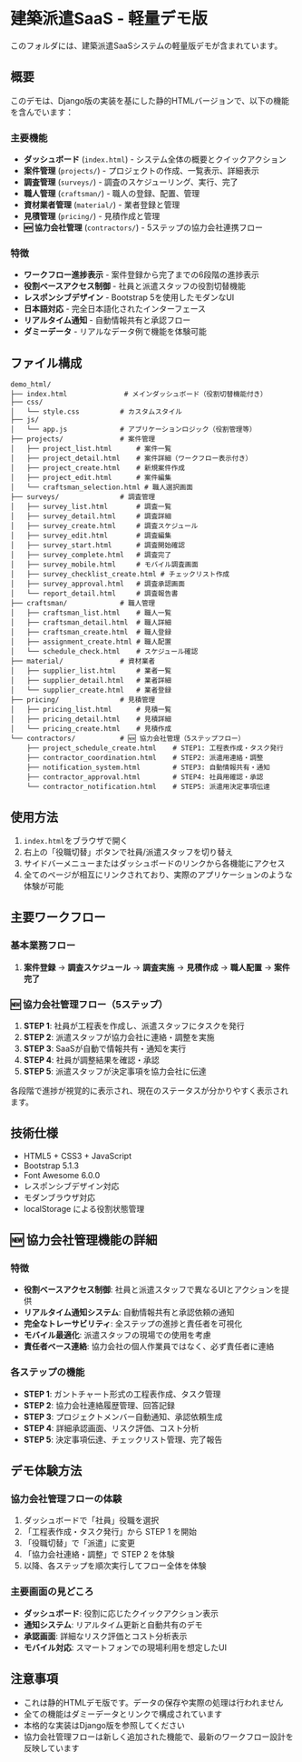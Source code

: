 # 建築派遣SaaS - 軽量デモ版

このフォルダには、建築派遣SaaSシステムの軽量版デモが含まれています。

## 概要

このデモは、Django版の実装を基にした静的HTMLバージョンで、以下の機能を含んでいます：

### 主要機能
- **ダッシュボード** (`index.html`) - システム全体の概要とクイックアクション
- **案件管理** (`projects/`) - プロジェクトの作成、一覧表示、詳細表示
- **調査管理** (`surveys/`) - 調査のスケジューリング、実行、完了
- **職人管理** (`craftsman/`) - 職人の登録、配置、管理
- **資材業者管理** (`material/`) - 業者登録と管理
- **見積管理** (`pricing/`) - 見積作成と管理
- **🆕 協力会社管理** (`contractors/`) - 5ステップの協力会社連携フロー

### 特徴
- **ワークフロー進捗表示** - 案件登録から完了までの6段階の進捗表示
- **役割ベースアクセス制御** - 社員と派遣スタッフの役割切替機能
- **レスポンシブデザイン** - Bootstrap 5を使用したモダンなUI
- **日本語対応** - 完全日本語化されたインターフェース
- **リアルタイム通知** - 自動情報共有と承認フロー
- **ダミーデータ** - リアルなデータ例で機能を体験可能

## ファイル構成

```
demo_html/
├── index.html              # メインダッシュボード（役割切替機能付き）
├── css/
│   └── style.css          # カスタムスタイル
├── js/
│   └── app.js             # アプリケーションロジック（役割管理等）
├── projects/              # 案件管理
│   ├── project_list.html      # 案件一覧
│   ├── project_detail.html    # 案件詳細（ワークフロー表示付き）
│   ├── project_create.html    # 新規案件作成
│   ├── project_edit.html      # 案件編集
│   └── craftsman_selection.html # 職人選択画面
├── surveys/               # 調査管理
│   ├── survey_list.html       # 調査一覧
│   ├── survey_detail.html     # 調査詳細
│   ├── survey_create.html     # 調査スケジュール
│   ├── survey_edit.html       # 調査編集
│   ├── survey_start.html      # 調査開始確認
│   ├── survey_complete.html   # 調査完了
│   ├── survey_mobile.html     # モバイル調査画面
│   ├── survey_checklist_create.html # チェックリスト作成
│   ├── survey_approval.html   # 調査承認画面
│   └── report_detail.html     # 調査報告書
├── craftsman/             # 職人管理
│   ├── craftsman_list.html    # 職人一覧
│   ├── craftsman_detail.html  # 職人詳細
│   ├── craftsman_create.html  # 職人登録
│   ├── assignment_create.html # 職人配置
│   └── schedule_check.html    # スケジュール確認
├── material/              # 資材業者
│   ├── supplier_list.html     # 業者一覧
│   ├── supplier_detail.html   # 業者詳細
│   └── supplier_create.html   # 業者登録
├── pricing/               # 見積管理
│   ├── pricing_list.html      # 見積一覧
│   ├── pricing_detail.html    # 見積詳細
│   └── pricing_create.html    # 見積作成
└── contractors/           # 🆕 協力会社管理（5ステップフロー）
    ├── project_schedule_create.html    # STEP1: 工程表作成・タスク発行
    ├── contractor_coordination.html    # STEP2: 派遣用連絡・調整
    ├── notification_system.html        # STEP3: 自動情報共有・通知
    ├── contractor_approval.html        # STEP4: 社員用確認・承認
    └── contractor_notification.html    # STEP5: 派遣用決定事項伝達
```

## 使用方法

1. `index.html`をブラウザで開く
2. 右上の「役職切替」ボタンで社員/派遣スタッフを切り替え
3. サイドバーメニューまたはダッシュボードのリンクから各機能にアクセス
4. 全てのページが相互にリンクされており、実際のアプリケーションのような体験が可能

## 主要ワークフロー

### 基本業務フロー
1. **案件登録** → **調査スケジュール** → **調査実施** → **見積作成** → **職人配置** → **案件完了**

### 🆕 協力会社管理フロー（5ステップ）
1. **STEP 1**: 社員が工程表を作成し、派遣スタッフにタスクを発行
2. **STEP 2**: 派遣スタッフが協力会社に連絡・調整を実施
3. **STEP 3**: SaaSが自動で情報共有・通知を実行
4. **STEP 4**: 社員が調整結果を確認・承認
5. **STEP 5**: 派遣スタッフが決定事項を協力会社に伝達

各段階で進捗が視覚的に表示され、現在のステータスが分かりやすく表示されます。

## 技術仕様

- HTML5 + CSS3 + JavaScript
- Bootstrap 5.1.3
- Font Awesome 6.0.0
- レスポンシブデザイン対応
- モダンブラウザ対応
- localStorage による役割状態管理

## 🆕 協力会社管理機能の詳細

### 特徴
- **役割ベースアクセス制御**: 社員と派遣スタッフで異なるUIとアクションを提供
- **リアルタイム通知システム**: 自動情報共有と承認依頼の通知
- **完全なトレーサビリティ**: 全ステップの進捗と責任者を可視化
- **モバイル最適化**: 派遣スタッフの現場での使用を考慮
- **責任者ベース連絡**: 協力会社の個人作業員ではなく、必ず責任者に連絡

### 各ステップの機能
- **STEP 1**: ガントチャート形式の工程表作成、タスク管理
- **STEP 2**: 協力会社連絡履歴管理、回答記録
- **STEP 3**: プロジェクトメンバー自動通知、承認依頼生成
- **STEP 4**: 詳細承認画面、リスク評価、コスト分析
- **STEP 5**: 決定事項伝達、チェックリスト管理、完了報告

## デモ体験方法

### 協力会社管理フローの体験
1. ダッシュボードで「社員」役職を選択
2. 「工程表作成・タスク発行」から STEP 1 を開始
3. 「役職切替」で「派遣」に変更
4. 「協力会社連絡・調整」で STEP 2 を体験
5. 以降、各ステップを順次実行してフロー全体を体験

### 主要画面の見どころ
- **ダッシュボード**: 役割に応じたクイックアクション表示
- **通知システム**: リアルタイム更新と自動共有のデモ
- **承認画面**: 詳細なリスク評価とコスト分析表示
- **モバイル対応**: スマートフォンでの現場利用を想定したUI

## 注意事項

- これは静的HTMLデモ版です。データの保存や実際の処理は行われません
- 全ての機能はダミーデータとリンクで構成されています
- 本格的な実装はDjango版を参照してください
- 協力会社管理フローは新しく追加された機能で、最新のワークフロー設計を反映しています